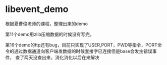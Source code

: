# libevent_demo
根据夏曹俊老师的课程，整理出来的demo



第11个demo用zlib压缩数据的时候没有写完。

第16个demo的ftp还有bug，目前只实现了USER,PORT，PWD等指令，PORT命令的通过数据通道向客户端发数据的时候套接字已连接但是base会发生错误事件，
查了两天没查出来，消化消化以后在来解决
